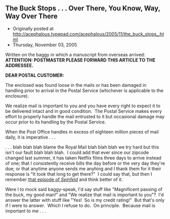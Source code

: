 ## The Buck Stops . . . Over There, You Know, Way, Way Over There

 * Originally posted at http://acephalous.typepad.com/acephalous/2005/11/the_buck_stops_.html
 * Thursday, November 03, 2005



Written on the baggy in which a manuscript from overseas arrived:
**ATTENTION: POSTMASTER PLEASE FORWARD THIS ARTICLE TO THE ADDRESSEE.**

**DEAR POSTAL CUSTOMER:**

The enclosed was found loose in the mails or has been damaged in handling prior to arrival in the Postal Service (whichever is applicable to the enclosure).  

We realize mail is important to you and you have every right to expect it to be delivered intact and in good condition.  The Postal Service makes every effort to properly handle the mail entrusted to it but occasional damage may occur prior to its handling by the Postal Service.

When the Post Office handles in excess of eighteen million pieces of mail daily, it is imperative . . .

. . . blah blah blah blame the Royal Mail blah blah blah we try hard but this isn't our fault blah blah blah.  I could add that ever since our zipcode changed last summer, it has taken Netflix films three days to arrive instead of one; that I consistently receive bills the day before or the very day they're due; or that anytime anyone sends me anyhing and I thank them for it their response is "It took that long to get there?"  I could say that, but then I remember [that episode of _Seinfeld_](http://www.seinfeldscripts.com/TheJunkMail.htm) and think better of it.

Were I to mock said baggy-speak, I'd say stuff like "Magnificent passing of the buck, my good man!" and "We realize that mail is important to you"?  I'd answer the latter with stuff like "Yes!  So is my credit rating!"  But that's only if I were to answer.  Which I refuse to do.  On principle.  Because mail is important to me . . . 

		
